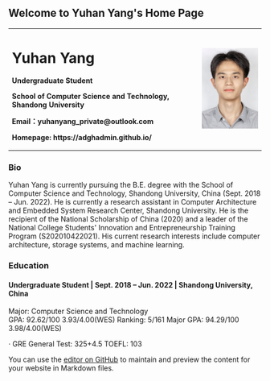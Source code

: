 ## Welcome to Yuhan Yang's Home Page

<table border="0">
  <tr>
    <td width="75%">
      <h1>Yuhan Yang</h1>
      <p><b>Undergraduate Student</b></p>
      <p><b>School of Computer Science and Technology, Shandong University</b></p>
      <p><b>Email：yuhanyang_private@outlook.com</b></p>
      <p><b>Homepage: https://adghadmin.github.io/</b></p>
    </td>
    <td width="25%">
      <img src="/yuhan.JPG" width="100%">      
    </td>
  </tr>
</table>

### Bio
Yuhan Yang is currently pursuing the B.E. degree with the School of Computer Science and Technology, Shandong University, China (Sept. 2018 – Jun. 2022). He is currently a research assistant in Computer Architecture and Embedded System Research Center, Shandong University. He is the recipient of the National Scholarship of China (2020) and a leader of the National College Students' Innovation and Entrepreneurship Training Program (S202010422021). His current research interests include computer architecture, storage systems, and machine learning.

### Education
#### Undergraduate Student | Sept. 2018 – Jun. 2022 | Shandong University, China
Major: Computer Science and Technology  
GPA: 92.62/100  3.93/4.00(WES)  Ranking: 5/161  Major GPA: 94.29/100 3.98/4.00(WES)



·	GRE General Test: 325+4.5  TOEFL: 103

You can use the [editor on GitHub](https://github.com/adghadmin/adghadmin.github.io/edit/main/index.md) to maintain and preview the content for your website in Markdown files.




